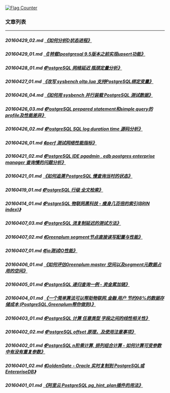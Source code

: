 <a rel="nofollow" href="http://info.flagcounter.com/h9V1"  ><img src="http://s03.flagcounter.com/count/h9V1/bg_FFFFFF/txt_000000/border_CCCCCC/columns_2/maxflags_12/viewers_0/labels_0/pageviews_0/flags_0/"  alt="Flag Counter"  border="0"  ></a>  
  
### 文章列表  
----  
##### 20160429_02.md   [《如何分析D状态进程》](20160429_02.md)  
##### 20160429_01.md   [《[转载]postgresql 9.5版本之前实现upsert功能》](20160429_01.md)  
##### 20160428_01.md   [《PostgreSQL 网络延迟 瓶颈定量分析》](20160428_01.md)  
##### 20160427_01.md   [《改写 sysbench oltp.lua 支持PostgreSQL绑定变量》](20160427_01.md)  
##### 20160426_04.md   [《如何用 sysbench 并行装载 PostgreSQL 测试数据》](20160426_04.md)  
##### 20160426_03.md   [《PostgreSQL prepared statement和simple query的profile及性能差异》](20160426_03.md)  
##### 20160426_02.md   [《PostgreSQL SQL log duration time 源码分析》](20160426_02.md)  
##### 20160426_01.md   [《iperf 测试网络性能指标》](20160426_01.md)  
##### 20160421_02.md   [《PostgreSQL IDE pgadmin , edb postgres enterprise manager 查询慢的问题分析》](20160421_02.md)  
##### 20160421_01.md   [《如何追溯 PostgreSQL 慢查询当时的状态》](20160421_01.md)  
##### 20160419_01.md   [《PostgreSQL 行级 全文检索》](20160419_01.md)  
##### 20160414_01.md   [《PostgreSQL 物联网黑科技 - 瘦身几百倍的索引(BRIN index)》](20160414_01.md)  
##### 20160407_03.md   [《PostgreSQL 流复制延迟的测试方法》](20160407_03.md)  
##### 20160407_02.md   [《Greenplum segment节点直接读写配置与性能》](20160407_02.md)  
##### 20160407_01.md   [《fio测试IO性能》](20160407_01.md)  
##### 20160406_01.md   [《如何评估Greenplum master 空间以及segment元数据占用的空间》](20160406_01.md)  
##### 20160405_01.md   [《PostgreSQL 递归查询一例 - 资金累加链》](20160405_01.md)  
##### 20160404_01.md   [《一个简单算法可以帮助物联网,金融 用户 节约98%的数据存储成本 (PostgreSQL,Greenplum帮你做到)》](20160404_01.md)  
##### 20160403_01.md   [《PostgreSQL 计算 任意类型 字段之间的线性相关性》](20160403_01.md)  
##### 20160402_02.md   [《PostgreSQL offset 原理，及使用注意事项》](20160402_02.md)  
##### 20160402_01.md   [《PostgreSQL n阶乘计算, 排列组合计算 - 如何计算可变参数中有没有重复参数》](20160402_01.md)  
##### 20160401_02.md   [《GoldenGate - Oracle 实时复制到 PostgreSQL或EnterpriseDB》](20160401_02.md)  
##### 20160401_01.md   [《阿里云 PostgreSQL pg_hint_plan插件的用法》](20160401_01.md)  
